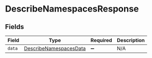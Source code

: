 # DescribeNamespacesResponse


## Fields

| Field                                                                   | Type                                                                    | Required                                                                | Description                                                             |
| ----------------------------------------------------------------------- | ----------------------------------------------------------------------- | ----------------------------------------------------------------------- | ----------------------------------------------------------------------- |
| `data`                                                                  | [DescribeNamespacesData](../../models/shared/DescribeNamespacesData.md) | :heavy_minus_sign:                                                      | N/A                                                                     |
